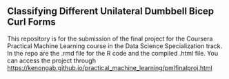 ## Classifying Different Unilateral Dumbbell Bicep Curl Forms

This repository is for the submission of the final project for the Coursera Practical Machine Learning course in the Data Science Specialization track. In the repo are the .rmd file for the R code and the compiled .html file. You can access the project through https://kenongab.github.io/practical_machine_learning/pmlfinalproj.html

